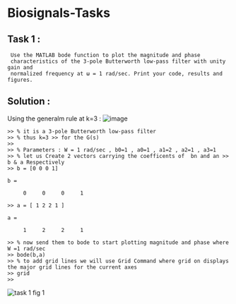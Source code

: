 # Biosignals-Tasks


## Task 1 :
```
 Use the MATLAB bode function to plot the magnitude and phase
 characteristics of the 3-pole Butterworth low-pass filter with unity gain and
 normalized frequency at ω = 1 rad/sec. Print your code, results and figures.
```
## Solution :
Using the generalm rule at k=3  :
![image](https://user-images.githubusercontent.com/83988379/171443473-473cec44-0c7e-4d5d-80fb-ebfadc81ed0d.png)


```
>> % it is a 3-pole Butterworth low-pass filter
>> % thus k=3 >> for the G(s) 
>> 
>> % Parameters : W = 1 rad/sec , b0=1 , a0=1 , a1=2 , a2=1 , a3=1 
>> % let us Create 2 vectors carrying the coefficents of  bn and an >> b & a Respectively 
>> b = [0 0 0 1]

b =

     0     0     0     1

>> a = [ 1 2 2 1 ]

a =

     1     2     2     1

>> % now send them to bode to start plotting magnitude and phase where W =1 rad/sec 
>> bode(b,a) 
>> % to add grid lines we will use Grid Command where grid on displays the major grid lines for the current axes
>> grid
>> 
```
![task 1 fig 1](https://user-images.githubusercontent.com/83988379/171441113-39867627-dd73-4f84-8a23-91125f3c5754.PNG)

